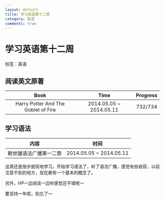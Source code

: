 ```yaml
---
layout: default
title: 学习英语第十二周
category: 英语 
comments: true
---
```


# 学习英语第十二周

标签：英语

## 阅读英文原著

| Book |Time | Progress |  
|:----:|  :----:| :----:|  
| Harry Potter And The Goblet of Fire| 2014.05.05 ~ 2014.05.11 | 732/734 | 



## 学习语法

| 内容 | 时间 |
|:--:|:--:|
|赖世雄语法广播第一二章| 2014.05.05 ~ 2014.05.11 |

这周还是按步就班地学习，开始学习语法了，听了语法广播，感觉有些收获，以前注意不到的地方，现在都有一个基本的概念了。

另外，HP一边阅读一边听感觉还不错呢～

要坚持一年呢，别忘了～









